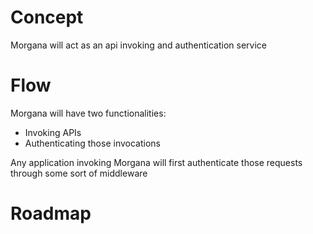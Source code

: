 # Concept

Morgana will act as an api invoking and authentication service

# Flow

Morgana will have two functionalities:
- Invoking APIs
- Authenticating those invocations

Any application invoking Morgana will first authenticate those requests through some sort of middleware

# Roadmap

